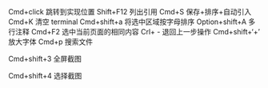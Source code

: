 Cmd+click
跳转到实现位置
Shift+F12
列出引用
Cmd+S
保存+排序+自动引入
Cmd+K
清空 terminal
Cmd+shift+a
将选中区域按字母排序
Option+shift+A
多行注释
Cmd+F2
选中当前页面的相同内容
Crl+ -
退回上一步操作
Cmd+shift+‘+’
放大字体
Cmd+p
搜索文件

Cmd+shift+3
全屏截图

Cmd+shift+4
选择截图
